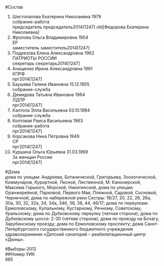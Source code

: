 #Состав  
1. Шестопалова Екатерина Николаевна 1979  
    собрание-работа  
    председатель председатель2014[1247] old[Федорова Екатерина Николаевна]  
2. Фролова Ольга Владимировна 1954  
    ЕР  
    заместитель заместитель2014[1247]  
3. Подрезова Елена Александровна 1962  
    ПАТРИОТЫ РОССИИ  
    секретарь секретарь2014[1247]  
4. Анищенко Ирина Александровна 1961  
    КПРФ  
    прг2014[1247]  
5. Баушева Галина Ивановна 15.12.1955  
    собрание-служба  
6. Демидова Татьяна Ивановна 1964  
    ЛДПР  
    прг2014[1247]  
7. Каптола Элла Васильевна 03.10.1984  
    собрание-служба  
8. Колтовая Раиса Васильевна 1963  
    собрание-работа  
    прг2014[1247]  
9. Корсакова Нина Петровна 1949  
    СР  
    прг2014[1247]  
10. Куршина Ольга Юрьевна 31.03.1969  
    За женщин России  
    прг2014[1247]  
  
#Дома  
дома по улицам: Андреева, Ботанической, Григорьева, Зоологической, Коммунаров, Курортной, Лесной, Лиственной, М. Канонерской, Максима Горького, Морской, Никитинской, дома по улицам: Оранжерейной, Парковой,  Первого Мая, Пляжной, Садовой, Сосновой, Черничной; дома по набережной реки Сестры: 18/27, 20, 22, 26, 26а, 30а, 30, 32, 32а, 34, 34а, 34б, 36, 38, 44, 46/17; дома по переулкам: Ермоловскому, Купальному, Кустарному, Речному, Советскому, Уральскому; дома по Дубковскому переулку (четная сторона); дома по Дубковскому шоссе: 2-30 (четная сторона); дома по проезду на Бочагу, Зарубинскому проезду; дома по Ермоловскому проспекту; дома Санкт-Петербургского государственного бюджетного учреждения здравоохранения «Детский санаторий – реабилитационный центр «Дюны».  
  
#Выборы-2012  
##Номер УИК  
985  
